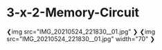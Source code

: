 # 3-x-2-Memory-Circuit
❮img src="IMG_20210524_221830__01.jpg" ❯
❮img src="IMG_20210524_221830__01.jpg" width="70" ❯
